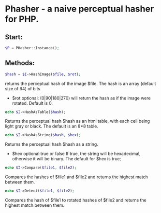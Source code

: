 # Phasher - a naive perceptual hasher for PHP. 


## Start:

```php
$P = PHasher::Instance();
```

## Methods:

```php
$hash = $I->HashImage($file, $rot); 
```

returns the perceptual hash of the image $file. The hash is an array (default size of 64) of bits. 
- $rot optional: (0|90|180|270) will return the hash as if the image were rotated.  Default is 0.

```php
echo $I->HashAsTable($hash); 
```
Returns the perceptual hash $hash as an html table, with each cell being light gray or black. The default is an 8*8 table.

```php
echo $I->HashAsString($hash, $hex); 
```
Returns the perceptual hash $hash as a string. 
- $hex optional:true or false If true, the string will be hexadecimal, otherwise it will be binary. The default for $hex is true;

```php
echo $I->Compare($file1, $file2); 
```

Compares the hashes of $file1 and $file2 and returns the highest match between them.

```php
echo $I->Detect($file1, $file2); 
```

Compares the hash of $file1 to rotated hashes of $file2 and returns the highest match between them. 